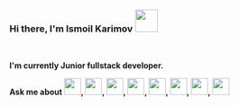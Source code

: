 ### Hi there, I'm Ismoil Karimov <img src="https://i.pinimg.com/originals/30/16/9e/30169e4a670daf12443df7d2dd140176.gif" width="40px">
<br /> 

<strong>I'm currently Junior fullstack developer.</strong>

<strong>  Ask me about  <img src="https://avatars.mds.yandex.net/i?id=db0607fc2e5f4c53dce85879e2e5b56b-4901917-images-thumbs&n=13" width="30">, 
  <img src="https://avatars.mds.yandex.net/i?id=754207a18e63f5075e89792d6b381aa1-7065990-images-thumbs&n=13" width="30">, 
  <img src="https://bootstrap-4.ru/docs/3.4/assets/img/sass-less.png" width="30">, 
  <img src="https://www.drupal.org/files/project-images/bootstrap-stack.png" width="30">, 
  <img src="https://avatars.mds.yandex.net/i?id=9cddc22ac45271fe3f33d9e0e91da86b-4569097-images-thumbs&n=13" width="30">, 
  <img src="https://www.pngkit.com/png/detail/470-4704009_nodejs-rust-logo-node-js.png" width="30">, 
  <img src="https://wsofter.ru/wp-content/uploads/2017/12/node-express-768x768.png" width="30">, 
  <img src="https://www.walkweltech.com/assets/images/technology/mongodb.png" width="30"> 
  </strong>



<!--
**IsmoilKarimov/IsmoilKarimov** is a ✨ _special_ ✨ repository because its `README.md` (this file) appears on your GitHub profile.

Here are some ideas to get you started:

- 🔭 I’m currently working on ...
- 🌱 I’m currently learning ...
- 👯 I’m looking to collaborate on ...
- 🤔 I’m looking for help with ...
- 💬 Ask me about ...
- 📫 How to reach me: ...
- 😄 Pronouns: ...
- ⚡ Fun fact: ...
-->
